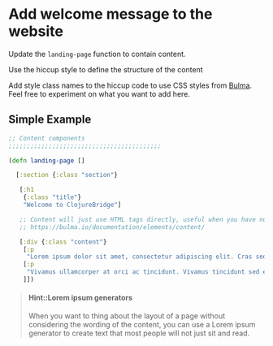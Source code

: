# Add welcome message to the website

Update the `landing-page` function to contain content.

Use the hiccup style to define the structure of the content

Add style class names to the hiccup code to use CSS styles from [Bulma](https://bulma.io/).  Feel free to experiment on what you want to add here.


## Simple Example

```clojure
;; Content components
;;;;;;;;;;;;;;;;;;;;;;;;;;;;;;;;;;;;;;;;;;

(defn landing-page []

  [:section {:class "section"}

   [:h1
    {:class "title"}
    "Welcome to ClojureBridge"]

   ;; Content will just use HTML tags directly, useful when you have no specific styles
   ;; https://bulma.io/documentation/elements/content/

   [:div {:class "content"}
    [:p
     "Lorem ipsum dolor sit amet, consectetur adipiscing elit. Cras sed enim ante. Nullam consectetur, sapien in rutrum facilisis, augue velit finibus est, at lobortis odio eros sollicitudin risus. Nullam mollis, metus a varius volutpat, metus elit mollis est, finibus pretium dui enim non velit. Praesent sit amet volutpat nulla. Sed volutpat venenatis nisi id sagittis. Nunc nec efficitur mi. Duis consequat sapien ultricies quam bibendum, elementum faucibus sapien bibendum. Morbi diam elit, gravida iaculis metus vitae, ullamcorper mattis mi. Maecenas luctus lorem metus. Maecenas eleifend nisl sit amet felis accumsan, sit amet tincidunt turpis consequat. Cras non molestie ante, a pellentesque dui."]
    [:p
     "Vivamus ullamcorper at orci ac tincidunt. Vivamus tincidunt sed erat nec consequat. Donec venenatis lorem justo, eget imperdiet arcu ultrices vitae. Class aptent taciti sociosqu ad litora torquent per conubia nostra, per inceptos himenaeos. Donec congue tempor posuere. Sed nec nisl mauris. Maecenas elementum quam justo, vitae auctor felis dapibus a. Phasellus leo justo, mattis a auctor tempus, facilisis vel tellus. Etiam at scelerisque justo, ac facilisis purus. Duis in leo pretium purus bibendum ultricies ac vitae lectus. Proin nec mi nec urna sollicitudin iaculis. In a orci felis. Sed luctus posuere luctus. Cras id euismod orci, id mollis nibh. Vestibulum et tellus quis lorem placerat scelerisque non et nisl. Ut dictum lacus nulla, sit amet ultricies eros pharetra vitae. "]
    ]])

```

> #### Hint::Lorem ipsum generators
> When you want to thing about the layout of a page without considering the wording of the content, you can use a Lorem ipsum generator to create text that most people will not just sit and read.
